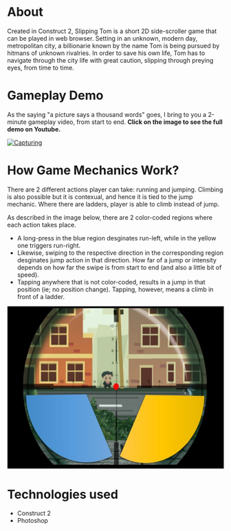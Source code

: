# About

  Created in Construct 2, Slipping Tom is a short 2D side-scroller game that can be played in web browser. Setting in an unknown, modern day, metropolitan city, a billionarie known by the name Tom is being pursued by hitmans of unknown rivalries. In order to save his own life, Tom has to navigate through the city life with great caution, slipping through preying eyes, from time to time.
  
  
  
 # Gameplay Demo
 
 As the saying "a picture says a thousand words" goes, I bring to you a 2-minute gameplay video, from start to end. **Click on the image to see the full demo on Youtube.**

[![Capturing](press/demo.gif)](https://www.youtube.com/watch?v=1_DRGgIcUy0 "Slipping Tom")



# How Game Mechanics Work?

There are 2 different actions player can take: running and jumping. Climbing is also possible but it is contexual, and hence it is tied to the jump mechanic. Where there are ladders, player is able to climb instead of jump.

As described in the image below, there are 2 color-coded regions where each action takes place.
- A long-press in the blue region desginates run-left, while in the yellow one triggers run-right.
- Likewise, swiping to the respective direction in the corresponding region desginates jump action in that direction. How far of a jump or intensity depends on how far the swipe is from start to end (and also a little bit of speed).
- Tapping anywhere that is not color-coded, results in a jump in that position (ie; no position change). Tapping, however, means a climb in front of a ladder.

![Capturing](/press/controls.JPG)




# Technologies used

- Construct 2
- Photoshop
